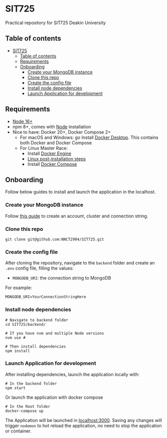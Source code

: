 # SIT725
Practical repository for SIT725 Deakin University

## Table of contents
- [SIT725](#sit725)
  - [Table of contents](#table-of-contents)
  - [Requirements](#requirements)
  - [Onboarding](#onboarding)
    - [Create your MongoDB instance](#create-your-mongodb-instance)
    - [Clone this repo](#clone-this-repo)
    - [Create the config file](#create-the-config-file)
    - [Install node dependencies](#install-node-dependencies)
    - [Launch Application for development](#launch-application-for-development)

## Requirements
- [Node 16+](https://nodejs.org/en/)
- npm 8+, comes with [Node](https://nodejs.org/en/) installation
- Nice to have: Docker 20+, Docker Compose 2+
  - For macOS and Windows: go Install [Docker Desktop](https://www.docker.com/products/docker-desktop "docker desktop"). This contains both Docker and Docker Compose
  - For Linux Master Race:
    - Install [Docker Engine](https://docs.docker.com/engine/install/#server "docker engine")
    - [Linux post-installation steps](https://docs.docker.com/engine/install/linux-postinstall/ "Linux post-installation steps")
    - Install [Docker Compose](https://docs.docker.com/compose/install/ "docker compose")

## Onboarding
Follow below guides to install and launch the application in the localhost.
### Create your MongoDB instance
Follow [this guide](https://docs.mongodb.com/guides/server/drivers/ "Connect to MongoDB") to create an account, cluster and connection string.
### Clone this repo
```shell
git clone git@github.com:NNCT2904/SIT725.git
```
### Create the config file
After cloning the repository, navigate to the `backend` folder and create an `.env` config file, filling the values:
- `MONGODB_URI`: the connection string to MongoDB

For example:
```shell
MONGODB_URI=YourConnectionStringHere
```
### Install node dependencies
```shell
# Navigate to backend folder
cd SIT725/backend/

# If you have nvm and multiple Node versions
nvm use #

# Then install dependencies
npm install 
```
### Launch Application for development
After installing dependencies, launch the application locally with:
```shell
# In the backend folder
npm start
```
Or launch the application with docker compose
```shell
# In the Root folder
docker-compose up
```

The Application will be launched in [localhost:3000](http://localhost:3000/ "[docker compose](http://localhost:3000/)"). Saving any changes will trigger `nodemon` to hot reload the application, no need to stop the application or container.